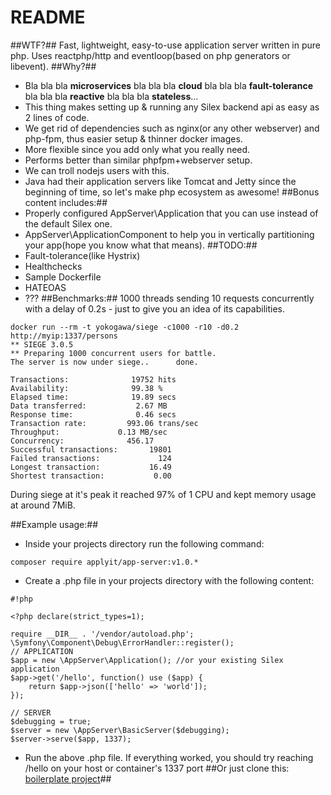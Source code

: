 # README #
##WTF?##
Fast, lightweight, easy-to-use application server written in pure php. Uses reactphp/http and eventloop(based on php generators or libevent).
##Why?##
* Bla bla bla **microservices** bla bla bla **cloud** bla bla bla **fault-tolerance** bla bla bla **reactive** bla bla bla **stateless**...
* This thing makes setting up & running any Silex backend api as easy as 2 lines of code.
* We get rid of dependencies such as nginx(or any other webserver) and php-fpm, thus easier setup & thinner docker images.
* More flexible since you add only what you really need.
* Performs better than similar phpfpm+webserver setup.
* We can troll nodejs users with this.
* Java had their application servers like Tomcat and Jetty since the beginning of time, so let's make php ecosystem as awesome!
##Bonus content includes:##
* Properly configured AppServer\Application that you can use instead of the default Silex one.
* AppServer\ApplicationComponent to help you in vertically partitioning your app(hope you know what that means). 
##TODO:##
* Fault-tolerance(like Hystrix)
* Healthchecks
* Sample Dockerfile
* HATEOAS
* ???
##Benchmarks:##
1000 threads sending 10 requests concurrently with a delay of 0.2s - just to give you an idea of its capabilities.
```
docker run --rm -t yokogawa/siege -c1000 -r10 -d0.2 http://myip:1337/persons
** SIEGE 3.0.5
** Preparing 1000 concurrent users for battle.
The server is now under siege..      done.

Transactions:		       19752 hits
Availability:		       99.38 %
Elapsed time:		       19.89 secs
Data transferred:	        2.67 MB
Response time:		        0.46 secs
Transaction rate:	      993.06 trans/sec
Throughput:		        0.13 MB/sec
Concurrency:		      456.17
Successful transactions:       19801
Failed transactions:	         124
Longest transaction:	       16.49
Shortest transaction:	        0.00
```
During siege at it's peak it reached 97% of 1 CPU and kept memory usage at around 7MiB.

##Example usage:##
*  Inside your projects directory run the following command: 
```
composer require applyit/app-server:v1.0.*
```
* Create a .php file in your projects directory with the following content:
```
#!php

<?php declare(strict_types=1);

require __DIR__ . '/vendor/autoload.php';
\Symfony\Component\Debug\ErrorHandler::register();
// APPLICATION
$app = new \AppServer\Application(); //or your existing Silex application
$app->get('/hello', function() use ($app) {
    return $app->json(['hello' => 'world']);
});

// SERVER
$debugging = true;
$server = new \AppServer\BasicServer($debugging);
$server->serve($app, 1337);
```
* Run the above .php file. If everything worked, you should try reaching /hello on your host or container's 1337 port
##Or just clone this: [boilerplate project](https://bitbucket.org/apply/react-silex-example)##